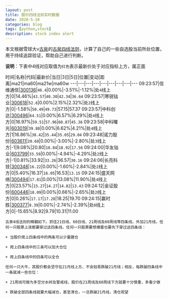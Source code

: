 ```yaml
---
layout: post
title: 股价四线法则实时数据
date: 2020-5-10
categories: blog
tags: [python,stock]
description: stock index alert
---
```



本文根据雪球大v[古泉](https://xueqiu.com/u/7148646888)的[古泉四线法则](https://xueqiu.com/7148646888/130498192)，计算了自己的一些自选股当前所处位置，用于持续追踪验证，帮助自己进行判断。

**说明**：下表中4线对应取值为`红色`表示最新价处于对应指标上方，属正面

时间|名称|代码|最新价|当日|3日|5日|位置|变动|距离|ma21|ma60|ma21w|ma60w
---|---|---|---|---|---|---|---|---
09:23:57|信维通信|[300136](https://xueqiu.com/S/SZ300136)|`46.4`|0.00%|-3.51%|-1.12%|处`4`线上方|0|14.46%|`43.57`|`40.30`|`42.34`|`36.64`
09:23:57|寒锐钴业|[300618](https://xueqiu.com/S/SZ300618)|`52.6`|0.00%|2.15%|2.32%|处`2`线上方|0|-1.58%|`50.49`|`49.73`|57.15|57.37
09:23:57|中科创达|[300496](https://xueqiu.com/S/SZ300496)|`64.51`|0.00%|6.57%|6.29%|处`4`线上方|0|16.97%|`59.51`|`57.96`|`60.87`|`45.36`
09:23:58|中科曙光|[603019](https://xueqiu.com/S/SH603019)|`39.88`|0.00%|6.62%|4.21%|处`4`线上方|1|16.86%|`38.42`|`35.44`|`35.05`|`29.04`
09:23:48|诺力股份|[603611](https://xueqiu.com/S/SH603611)|`20.68`|0.00%|-3.00%|-2.80%|处`3`线上方|-1|9.08%|20.80|`18.84`|`18.92`|`17.56`
09:24:00|华友钴业|[603799](https://xueqiu.com/S/SH603799)|`33.59`|0.00%|-4.94%|-4.29%|处`2`线上方|-1|0.81%|33.92|`33.26`|36.57|`30.16`
09:24:06|长亮科技|[300348](https://xueqiu.com/S/SZ300348)|`16.22`|0.00%|-1.60%|-2.84%|处`2`线上方|0|5.40%|16.37|`16.05`|16.53|`13.15`
09:24:15|盛天网络|[300494](https://xueqiu.com/S/SZ300494)|`17.81`|0.00%|13.08%|11.90%|处`4`线上方|0|23.57%|`15.27`|`14.27`|`14.82`|`13.43`
09:24:12|金证股份|[600446](https://xueqiu.com/S/SH600446)|`18.09`|0.00%|0.66%|-2.65%|处`2`线上方|0|0.26%|`17.17`|`17.28`|18.25|19.70
09:24:15|赢时胜|[300377](https://xueqiu.com/S/SZ300377)|`8.39`|0.00%|-2.74%|-2.39%|处`0`线上方|0|-15.65%|8.92|9.79|10.31|11.00

```
古泉4线法则的精髓如下。抓住21日线、60日线、21周线及60周线等四条线，外加21月线，任何一只股票上涨都要穿过这四条线，任何一只股票要想爆雷也要先下穿过这四条线：

+ 当股价爬上四条线中的两条可以少量建仓

+ 爬上四条线中的三条可以加大仓位

+ 爬上四条线中的四条可以全仓

任何一只大牛，其股价都会坚守在21月线上方，不会轻易跌破21月线；相反，每跌破四条线中一条就减一些仓位：

+ 21周线可做为多空分水岭及警戒线，股价在21周线及60周线下方就要十分慎重，多看少做

+ 跌破全部四条线就要大幅减仓，甚至清仓，一旦跌破21月线，清仓观望
```